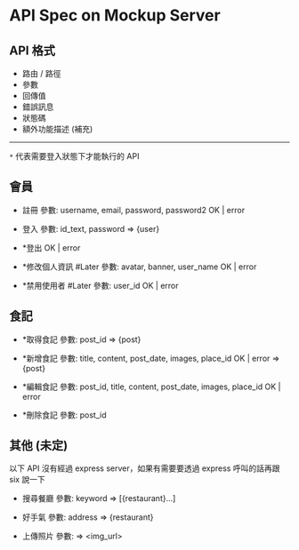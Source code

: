 # API Spec on Mockup Server

## API 格式
- 路由 / 路徑
- 參數
- 回傳值
- 錯誤訊息
- 狀態碼
- 額外功能描述 (補充)

---
`*` 代表需要登入狀態下才能執行的 API

## 會員

- 註冊
參數: username, email, password, password2
OK | error

- 登入
參數: id_text, password
=> {user}

- *登出
OK | error

- *修改個人資訊 #Later
參數: avatar, banner, user_name
OK | error

- *禁用使用者 #Later
參數: user_id
OK | error

## 食記

- *取得食記
參數: post_id
=> {post}

- *新增食記
參數: title, content, post_date, images, place_id
OK | error
=> {post}

- *編輯食記
參數: post_id, title, content, post_date, images, place_id
OK | error

- *刪除食記
參數: post_id

## 其他 (未定)

以下 API 沒有經過 express server，如果有需要要透過 express 呼叫的話再跟 six 說一下

- 搜尋餐廳
參數: keyword
=> [{restaurant}...]

- 好手氣
參數: address
=> {restaurant}

- 上傳照片
參數: <file>
=> <img_url>
